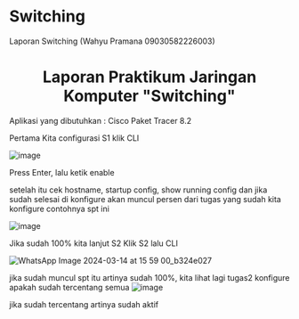 # Switching
Laporan Switching (Wahyu Pramana 09030582226003)
<div style="text-align: center;">
    <h1> Laporan Praktikum Jaringan Komputer "Switching" </h1>
</div>
Aplikasi yang dibutuhkan : Cisco Paket Tracer 8.2

Pertama Kita configurasi S1 klik CLI

![image](https://github.com/asti04/Switching/assets/126399070/ca8d1edc-3ebc-4405-b6e5-50606b6cfbcc)

Press Enter, lalu ketik enable

setelah itu cek hostname, startup config, show running config dan jika sudah selesai di konfigure akan muncul persen dari tugas yang sudah kita konfigure contohnya spt ini

![image](https://github.com/asti04/Switching/assets/126399070/9c0be1f6-d0f3-4067-8e46-49c504bc66fa)


Jika sudah 100% kita lanjut S2 Klik S2 lalu CLI

![WhatsApp Image 2024-03-14 at 15 59 00_b324e027](https://github.com/asti04/Switching/assets/126399070/3b383f32-a5e6-4387-a82b-618bb218eaf7)

jika sudah muncul spt itu artinya sudah 100%, kita lihat lagi tugas2 konfigure apakah sudah tercentang semua
![image](https://github.com/asti04/Switching/assets/126399070/d620338c-9333-45be-a125-1bf974371d6d)

jika sudah tercentang artinya sudah aktif

